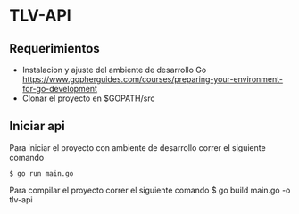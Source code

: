 # TLV-API

## Requerimientos

- Instalacion y ajuste del ambiente de desarrollo Go https://www.gopherguides.com/courses/preparing-your-environment-for-go-development
- Clonar el proyecto en $GOPATH/src

## Iniciar api

Para iniciar el proyecto con ambiente de desarrollo correr el siguiente comando

	$ go run main.go

Para compilar el proyecto correr el siguiente comando
    $ go build main.go -o tlv-api